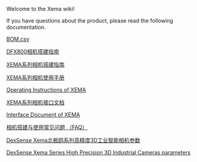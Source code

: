 Welcome to the Xema wiki!

If you have questions about the product, please read the following documentation.

[BOM.csv](https://github.com/Open3DV/Xema/wiki/BOM.csv)

[DFX800相机搭建指南](https://github.com/Open3DV/Xema/wiki/DFX800%E7%9B%B8%E6%9C%BA%E6%90%AD%E5%BB%BA%E6%8C%87%E5%8D%97)

[XEMA系列相机搭建指南](https://github.com/Open3DV/Xema/wiki/XEMA%E7%B3%BB%E5%88%97%E7%9B%B8%E6%9C%BA%E6%90%AD%E5%BB%BA%E6%8C%87%E5%8D%97)

[XEMA系列相机使用手册](https://github.com/Open3DV/Xema/wiki/XEMA%E7%B3%BB%E5%88%97%E7%9B%B8%E6%9C%BA%E4%BD%BF%E7%94%A8%E6%89%8B%E5%86%8C)

[Operating Instructions of XEMA](https://github.com/Open3DV/Xema/wiki/Operating-Instructions-of-XEMA)

[XEMA系列相机接口文档](https://github.com/Open3DV/Xema/wiki/XEMA%E7%B3%BB%E5%88%97%E7%9B%B8%E6%9C%BA%E6%8E%A5%E5%8F%A3%E6%96%87%E6%A1%A3)

[Interface Document of XEMA](https://github.com/Open3DV/Xema/wiki/Interface-Document-of-XEMA)

[相机搭建与使用常见问题 （FAQ）](https://github.com/Open3DV/Xema/wiki/%E7%9B%B8%E6%9C%BA%E6%90%AD%E5%BB%BA%E4%B8%8E%E4%BD%BF%E7%94%A8%E5%B8%B8%E8%A7%81%E9%97%AE%E9%A2%98-%EF%BC%88FAQ%EF%BC%89)

[DexSense Xema北极鸥系列高精度3D工业智能相机参数](https://github.com/Open3DV/Xema/wiki/DexSense-Xema)

[DexSense Xema Series High Precision 3D Industrial Cameras parameters](https://github.com/Open3DV/Xema/wiki/DexSense-Xema-Series-High-Precision-3D-Industrial-Cameras)